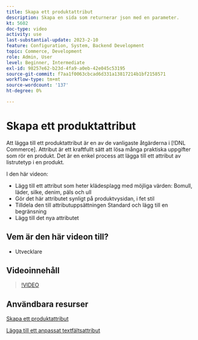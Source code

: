 ```yaml
---
title: Skapa ett produktattribut
description: Skapa en sida som returnerar json med en parameter.
kt: 5602
doc-type: video
activity: use
last-substantial-update: 2023-2-10
feature: Configuration, System, Backend Development
topic: Commerce, Development
role: Admin, User
level: Beginner, Intermediate
exl-id: 98257e62-b23d-4fa9-a0eb-42e045c53195
source-git-commit: f7aa1f0063cbcad6d331a13817214b1bf2158571
workflow-type: tm+mt
source-wordcount: '137'
ht-degree: 0%

---
```


# Skapa ett produktattribut

Att lägga till ett produktattribut är en av de vanligaste åtgärderna i [!DNL Commerce]. Attribut är ett kraftfullt sätt att lösa många praktiska uppgifter som rör en produkt. Det är en enkel process att lägga till ett attribut av listrutetyp i en produkt.

I den här videon:

- Lägg till ett attribut som heter klädesplagg med möjliga värden: Bomull, läder, silke, denim, päls och ull
- Gör det här attributet synligt på produktvysidan, i fet stil
- Tilldela den till attributuppsättningen Standard och lägg till en begränsning
- Lägg till det nya attributet

## Vem är den här videon till?

- Utvecklare

## Videoinnehåll

>[!VIDEO](https://video.tv.adobe.com/v/35789?quality=12&learn=on)

## Användbara resurser

[Skapa ett produktattribut](https://experienceleague.adobe.com/docs/commerce-learn/tutorials/backend-development/add-product-attribute.html)

[Lägga till ett anpassat textfältsattribut](https://developer.adobe.com/commerce/php/tutorials/admin/custom-text-field-attribute/)
